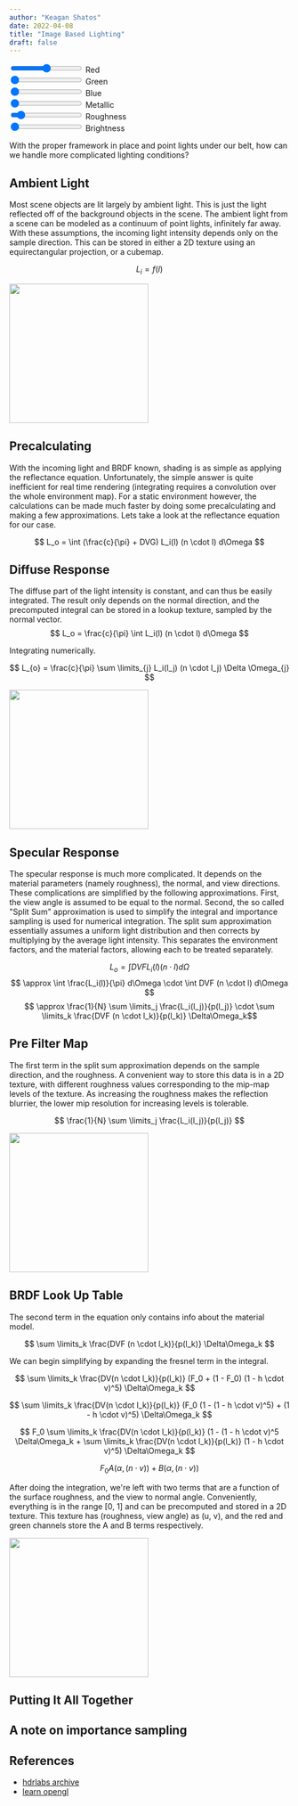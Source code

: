 ```yaml
---
author: "Keagan Shatos"
date: 2022-04-08
title: "Image Based Lighting"
draft: false
---
```


<!---
GL Canvas & UI
-->
<script src="https://cdnjs.cloudflare.com/ajax/libs/gl-matrix/3.4.2/gl-matrix-min.js" integrity="sha512-eV9ExyTa3b+YHr99IBTYpwk4wbgDMDlfW8uTxhywO8dWb810fGUSKDgHhEv1fAqmJT4jyYnt1iWWMW4FRxeQOQ==" crossorigin="anonymous" referrerpolicy="no-referrer"></script>
<script src="\javascript\plane_mesh.js" defer></script>
<script src="\javascript\sphere_mesh.js" defer></script>
<script src="\javascript\inverted_sphere_mesh.js" defer></script>
<script src="\javascript\webgl_util.js" defer></script>
<script src="\javascript\ibl_demo.js" defer></script>

<canvas id="glCanvas" width="500" height="500"></canvas>

<div>
  <input type="range" min="0.0" max="1.0" step="0.01" value=1.0" class="slider" id="albedoRSlider">
  Red
</div>

<div>
  <input type="range" min="0.0" max="1.0" step="0.01" value="0.0" class="slider" id="albedoGSlider">
  Green
</div>

<div>
  <input type="range" min="0.0" max="1.0" step="0.01" value="0.0" class="slider" id="albedoBSlider">
  Blue
</div>

<div>
  <input type="range" min="0.0" max="1.0" step="0.01" value="0.0" class="slider" id="metallicSlider">
  Metallic
</div>
  
<div>
  <input type="range" min="0.0" max="1.0" step="0.01" value="0.1" class="slider" id="roughnessSlider">
  Roughness
</div>

<div>
  <input type="range" min="0.0" max="100.0" step="0.1" value="0.1" class="slider" id="brightnessSlider">
  Brightness
</div>


<!---
Main Content
-->

With the proper framework in place and point lights under our belt, how can we handle more complicated lighting conditions?

## Ambient Light
Most scene objects are lit largely by ambient light. This is just the light reflected off of the background objects in the scene. The ambient light from a scene can be modeled as a continuum of point lights, infinitely far away. With these assumptions, the incoming light intensity depends only on the sample direction. This can be stored in either a 2D texture using an equirectangular projection, or a cubemap.

$$ L_{i} = f(l)$$

<img style="width:auto;height:250px;" src=http://spiralgraphics.biz/genetica/help/hmfile_hash_73296a8a.jpg>

## Precalculating
With the incoming light and BRDF known, shading is as simple as applying the reflectance equation. Unfortunately, the simple answer is quite inefficient for real time rendering (integrating requires a convolution over the whole environment map). For a static environment however, the calculations can be made much faster by doing some precalculating and making a few approximations. Lets take a look at the reflectance equation for our case.

$$ L_o = \int (\frac{c}{\pi} + DVG) L_i(l) (n \cdot l) d\Omega $$

## Diffuse Response
The diffuse part of the light intensity is constant, and can thus be easily integrated. The result only depends on the normal direction, and the precomputed integral can be stored in a lookup texture, sampled by the normal vector.
$$ L_o = \frac{c}{\pi} \int L_i(l) (n \cdot l) d\Omega $$

Integrating numerically.

$$ L_{o} = \frac{c}{\pi} \sum \limits_{j} L_i(l_j) (n \cdot l_j) \Delta \Omega_{j} $$

<img style="width:auto;height:250px" src=https://learnopengl.com/img/pbr/ibl_irradiance.png>

## Specular Response
The specular response is much more complicated. It depends on the material parameters (namely roughness), the normal, and view directions. These complications are simplified by the following approximations. First, the view angle is assumed to be equal to the normal. Second, the so called "Split Sum" approximation is used to simplify the integral and importance sampling is used for numerical integration. The split sum approximation essentially assumes a uniform light distribution and then corrects by multiplying by the average light intensity. This separates the environment factors, and the material factors, allowing each to be treated separately.

$$ L_o = \int DVF L_i(l) (n \cdot l) d\Omega $$
$$ \approx \int \frac{L_i(l)}{\pi} d\Omega \cdot \int DVF (n \cdot l) d\Omega $$
$$ \approx \frac{1}{N} \sum \limits_j \frac{L_i(l_j)}{p(l_j)} \cdot \sum \limits_k \frac{DVF (n \cdot l_k)}{p(l_k)} \Delta\Omega_k$$

## Pre Filter Map
The first term in the split sum approximation depends on the sample direction, and the roughness. A convenient way to store this data is in a 2D texture, with different roughness values corresponding to the mip-map levels of the texture. As increasing the roughness makes the reflection blurrier, the lower mip resolution for increasing levels is tolerable. 

$$ \frac{1}{N} \sum \limits_j \frac{L_i(l_j)}{p(l_j)} $$

<img style="width:auto;height:250px" src=https://learnopengl.com/img/pbr/ibl_prefilter_map.png>


## BRDF Look Up Table
The second term in the equation only contains info about the material model. 

$$ \sum \limits_k \frac{DVF (n \cdot l_k)}{p(l_k)} \Delta\Omega_k $$

We can begin simplifying by expanding the fresnel term in the integral.

$$ \sum \limits_k \frac{DV(n \cdot l_k)}{p(l_k)} (F_0 + (1 - F_0) (1 - h \cdot v)^5) \Delta\Omega_k $$

$$ \sum \limits_k \frac{DV(n \cdot l_k)}{p(l_k)} (F_0  (1 - (1 - h \cdot v)^5) + (1 - h \cdot v)^5) \Delta\Omega_k $$

$$
F_0 \sum \limits_k \frac{DV(n \cdot l_k)}{p(l_k)} (1 - (1 - h \cdot v)^5 \Delta\Omega_k +
\sum \limits_k \frac{DV(n \cdot l_k)}{p(l_k)} (1 - h \cdot v)^5) \Delta\Omega_k
$$

$$ F_0 A(\alpha, (n \cdot v)) + B(\alpha, (n \cdot v)) $$

After doing the integration, we're left with two terms that are a function of the surface roughness, and the view to normal angle. Conveniently, everything is in the range [0, 1] and can be precomputed and stored in a 2D texture. This texture has (roughness, view angle) as (u, v), and the red and green channels store the A and B terms respectively.

<img style="width:auto;height:250px" src=https://learnopengl.com/img/pbr/ibl_brdf_lut.png>


## Putting It All Together

## A note on importance sampling




## References
* [hdrlabs archive](http://www.hdrlabs.com/sibl/archive.html)
* [learn opengl](https://learnopengl.com/PBR/IBL/Diffuse-irradiance)